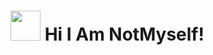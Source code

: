 # <img height="48" src="https://s3-us-west-1.amazonaws.com/iamnotmyself-com/2020/07/notmyself-animal-crossing-avatar-3.svg" /> Hi I Am NotMyself!
